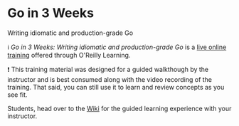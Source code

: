 # Go in 3 Weeks

Writing idiomatic and production-grade Go

:information_source: _Go in 3 Weeks: Writing idiomatic and production-grade Go_ is a [live online training](https://www.oreilly.com/live-events/go-in-3-weeks/0636920060986/0636920060985/) offered through O'Reilly Learning.

:exclamation: This training material was designed for a guided walkthough by the instructor and is best consumed along with the video recording of the training. That said, you can still use it to learn and review concepts as you see fit.

Students, head over to the [Wiki](https://github.com/jboursiquot/go-in-3-weeks/wiki) for the guided learning experience with your instructor.